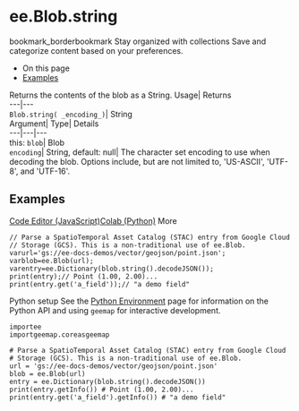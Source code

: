  
#  ee.Blob.string 
bookmark_borderbookmark Stay organized with collections  Save and categorize content based on your preferences.
  * On this page
  * [Examples](https://developers.google.com/earth-engine/apidocs/ee-blob-string#examples)


Returns the contents of the blob as a String. 
Usage| Returns  
---|---  
`Blob.string( _encoding_)`| String  
Argument| Type| Details  
---|---|---  
this: `blob`| Blob  
`encoding`| String, default: null| The character set encoding to use when decoding the blob. Options include, but are not limited to, 'US-ASCII', 'UTF-8', and 'UTF-16'.  
## Examples
[Code Editor (JavaScript)](https://developers.google.com/earth-engine/apidocs/ee-blob-string#code-editor-javascript-sample)[Colab (Python)](https://developers.google.com/earth-engine/apidocs/ee-blob-string#colab-python-sample) More
```
// Parse a SpatioTemporal Asset Catalog (STAC) entry from Google Cloud
// Storage (GCS). This is a non-traditional use of ee.Blob.
varurl='gs://ee-docs-demos/vector/geojson/point.json';
varblob=ee.Blob(url);
varentry=ee.Dictionary(blob.string().decodeJSON());
print(entry);// Point (1.00, 2.00)...
print(entry.get('a_field'));// "a demo field"
```
Python setup
See the [ Python Environment](https://developers.google.com/earth-engine/guides/python_install) page for information on the Python API and using `geemap` for interactive development.
```
importee
importgeemap.coreasgeemap
```
```
# Parse a SpatioTemporal Asset Catalog (STAC) entry from Google Cloud
# Storage (GCS). This is a non-traditional use of ee.Blob.
url = 'gs://ee-docs-demos/vector/geojson/point.json'
blob = ee.Blob(url)
entry = ee.Dictionary(blob.string().decodeJSON())
print(entry.getInfo()) # Point (1.00, 2.00)...
print(entry.get('a_field').getInfo()) # "a demo field"
```


